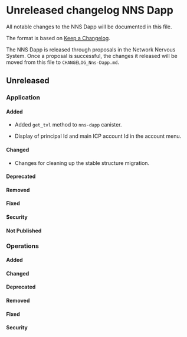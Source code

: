 # Unreleased changelog NNS Dapp

All notable changes to the NNS Dapp will be documented in this file.

The format is based on [Keep a Changelog](https://keepachangelog.com/en/1.0.0/).

The NNS Dapp is released through proposals in the Network Nervous System. Once a
proposal is successful, the changes it released will be moved from this file to
`CHANGELOG_Nns-Dapp.md`.

## Unreleased

### Application

#### Added

* Added `get_tvl` method to `nns-dapp` canister.

* Display of principal Id and main ICP account Id in the account menu.

#### Changed

* Changes for cleaning up the stable structure migration.

#### Deprecated

#### Removed

#### Fixed

#### Security

#### Not Published

### Operations

#### Added

#### Changed

#### Deprecated

#### Removed

#### Fixed

#### Security
